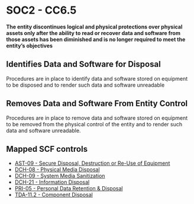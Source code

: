 # SOC2 - CC6.5
**The entity discontinues logical and physical protections over physical assets only after the ability to read or recover data and software from those assets has been diminished and is no longer required to meet the entity’s objectives**
## Identifies Data and Software for Disposal
Procedures are in place to identify data and software stored on equipment to be disposed and to render such data and software unreadable
## Removes Data and Software From Entity Control
Procedures are in place to remove data and software stored on equipment to be removed from the physical control of the entity and to render such data and software unreadable.
## Mapped SCF controls
- [AST-09 - Secure Disposal, Destruction or Re-Use of Equipment](../scf/ast-09-securedisposal,destructionorre-useofequipment.md)
- [DCH-08 - Physical Media Disposal](../scf/dch-08-physicalmediadisposal.md)
- [DCH-09 - System Media Sanitization](../scf/dch-09-systemmediasanitization.md)
- [DCH-21 - Information Disposal](../scf/dch-21-informationdisposal.md)
- [PRI-05 - Personal Data Retention & Disposal](../scf/pri-05-personaldataretention&disposal.md)
- [TDA-11.2 - Component Disposal](../scf/tda-112-componentdisposal.md)